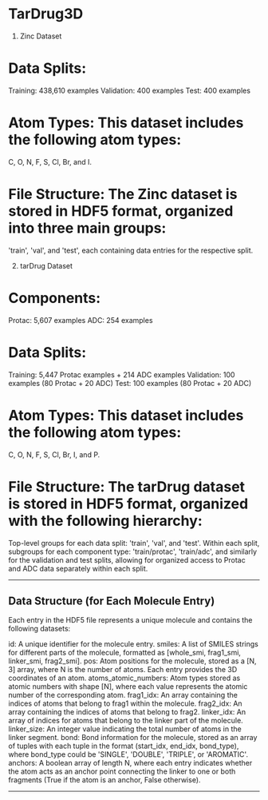 # TarDrug3D

1. Zinc Dataset
# Data Splits:
Training: 438,610 examples
Validation: 400 examples
Test: 400 examples
# Atom Types: This dataset includes the following atom types:
C, O, N, F, S, Cl, Br, and I.
# File Structure: The Zinc dataset is stored in HDF5 format, organized into three main groups:
'train', 'val', and 'test', each containing data entries for the respective split.

2. tarDrug Dataset
# Components:
Protac: 5,607 examples
ADC: 254 examples
# Data Splits:
Training: 5,447 Protac examples + 214 ADC examples
Validation: 100 examples (80 Protac + 20 ADC)
Test: 100 examples (80 Protac + 20 ADC)
# Atom Types: This dataset includes the following atom types:
C, O, N, F, S, Cl, Br, I, and P.
# File Structure: The tarDrug dataset is stored in HDF5 format, organized with the following hierarchy:
Top-level groups for each data split: 'train', 'val', and 'test'.
Within each split, subgroups for each component type:
'train/protac', 'train/adc', and similarly for the validation and test splits, allowing for organized access to Protac and ADC data separately within each split.

---

## Data Structure (for Each Molecule Entry)
Each entry in the HDF5 file represents a unique molecule and contains the following datasets:

id: A unique identifier for the molecule entry.
smiles: A list of SMILES strings for different parts of the molecule, formatted as [whole_smi, frag1_smi, linker_smi, frag2_smi].
pos: Atom positions for the molecule, stored as a [N, 3] array, where N is the number of atoms. Each entry provides the 3D coordinates of an atom.
atoms_atomic_numbers: Atom types stored as atomic numbers with shape [N], where each value represents the atomic number of the corresponding atom.
frag1_idx: An array containing the indices of atoms that belong to frag1 within the molecule.
frag2_idx: An array containing the indices of atoms that belong to frag2.
linker_idx: An array of indices for atoms that belong to the linker part of the molecule.
linker_size: An integer value indicating the total number of atoms in the linker segment.
bond: Bond information for the molecule, stored as an array of tuples with each tuple in the format (start_idx, end_idx, bond_type), where bond_type could be 'SINGLE', 'DOUBLE', 'TRIPLE', or 'AROMATIC'.
anchors: A boolean array of length N, where each entry indicates whether the atom acts as an anchor point connecting the linker to one or both fragments (True if the atom is an anchor, False otherwise).

---
